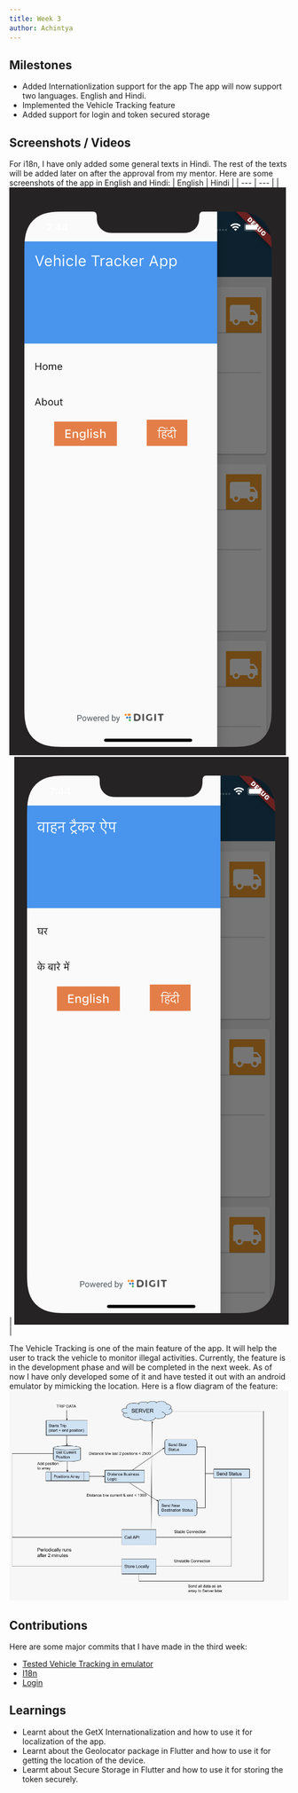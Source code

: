 ```yaml
---
title: Week 3
author: Achintya
---
```


## Milestones
- Added Internationlization support for the app
The app will now support two languages. English and Hindi.
- Implemented the Vehicle Tracking feature
- Added support for login and token secured storage

## Screenshots / Videos 
For i18n, I have only added some general texts in Hindi. The rest of the texts will be added later on after the approval from my mentor. Here are some screenshots of the app in English and Hindi:
| English | Hindi |
| --- | --- |
| ![](../static/week3/img-1.png) | ![](../static/week3/img-2.png) |

The Vehicle Tracking is one of the main feature of the app. It will help the user to track the vehicle to monitor illegal activities. Currently, the feature is in the development phase and will be completed in the next week. As of now I have only developed some of it and have tested it out with an android emulator by mimicking the location. Here is a flow diagram of the feature:
![](../static/week3/img-3.jpeg)


## Contributions
Here are some major commits that I have made in the third week:
- [Tested Vehicle Tracking in emulator](https://github.com/achintya-7/egov-rnd/commit/e4a92d6f1511ae278da6f47b58bac1fbdc3ccc65)
- [I18n](https://github.com/achintya-7/egov-rnd/commit/aea3b457254c5281280a316a5456098c60589746)
- [Login](https://github.com/achintya-7/egov-rnd/commit/8af69b483918b2715e9695a9d419f833af30ba93)

## Learnings
- Learnt about the GetX Internationalization and how to use it for localization of the app.
- Learnt about the Geolocator package in Flutter and how to use it for getting the location of the device.
- Learmt about Secure Storage in Flutter and how to use it for storing the token securely.